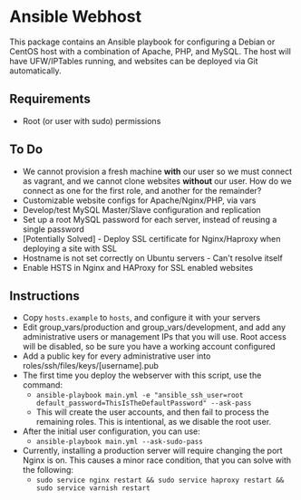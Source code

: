 # Ansible Webhost

This package contains an Ansible playbook for configuring a Debian or CentOS host with a combination of Apache, PHP, and MySQL. The host will have UFW/IPTables running, and websites can be deployed via Git automatically.

## Requirements

* Root (or user with sudo) permissions

## To Do

* We cannot provision a fresh machine **with** our user so we must connect as vagrant, and we cannot clone websites **without** our user. How do we connect as one for the first role, and another for the remainder?
* Customizable website configs for Apache/Nginx/PHP, via vars
* Develop/test MySQL Master/Slave configuration and replication
* Set up a root MySQL password for each server, instead of reusing a single password
* [Potentially Solved] - Deploy SSL certificate for Nginx/Haproxy when deploying a site with SSL
* Hostname is not set correctly on Ubuntu servers - Can't resolve itself
* Enable HSTS in Nginx and HAProxy for SSL enabled websites

## Instructions

* Copy `hosts.example` to `hosts`, and configure it with your servers
* Edit group_vars/production and group_vars/development, and add any administrative users or management IPs that you will use. Root access will be disabled, so be sure you have a working account configured
* Add a public key for every administrative user into roles/ssh/files/keys/[username].pub
* The first time you deploy the webserver with this script, use the command:
  * `ansible-playbook main.yml -e "ansible_ssh_user=root default_password=ThisIsTheDefaultPassword" --ask-pass`
  * This will create the user accounts, and then fail to process the remaining roles. This is intentional, as we disable the root user.
* After the initial user configuration, you can use:
  * `ansible-playbook main.yml --ask-sudo-pass`
* Currently, installing a production server will require changing the port Nginx is on. This causes a minor race condition, that you can solve with the following:
  * `sudo service nginx restart && sudo service haproxy restart && sudo service varnish restart`
